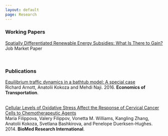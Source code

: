 ```yaml
---
layout: default
page: Research
---
```


<p><h3><b>Working Papers</b></h3>
<a href="papers/Kokoza_JMP_October2016.pdf">Spatially Differentiated Renewable Energy Subsidies: What Is There to Gain?</a><br>Job Market Paper</p><br>


<h3><b>Publications</b></h3>
<a href="http://dx.doi.org/10.1016/j.ecotra.2016.11.001">Equilibrium traffic dynamics in a bathtub model: A special case</a><br>Richard Arnott, Anatolii Kokoza and Mehdi Naji. 2016. <b>Economics of Transportation</b>.<br><br>

<a href="http://dx.doi.org/10.1155/2014/574659">Cellular Levels of Oxidative Stress Affect the Response of Cervical Cancer Cells to Chemotherapeutic Agents</a><br> Maria Filippova, Valery Filippov, Vonetta M. Williams, Kangling Zhang, Anatolii Kokoza, Svetlana Bashkirova, and Penelope Duerksen-Hughes. 2014. <b>BioMed Research International</b>.</p><br><br>
